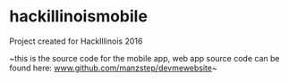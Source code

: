 # hackillinoismobile

Project created for HackIllinois 2016 

~this is the source code for the mobile app, web app source code can be found here: www.github.com/manzstep/devmewebsite~

